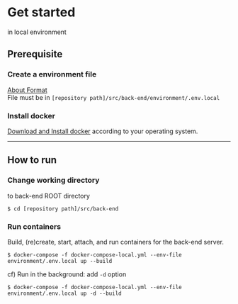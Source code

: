 # Get started
in local environment

## Prerequisite
### Create a environment file
[About Format](ENV_FILE_FORMAT.md)  
File must be in `[repository path]/src/back-end/environment/.env.local`

### Install docker
[Download and Install docker](https://docs.docker.com/get-started/#download-and-install-docker) according to your operating system.

---

## How to run

### Change working directory 
to back-end ROOT directory
```shell
$ cd [repository path]/src/back-end
```

### Run containers
Build, (re)create, start, attach, and run containers for the back-end server.
```shell
$ docker-compose -f docker-compose-local.yml --env-file environment/.env.local up --build
```

cf) Run in the background: add `-d` option
```shell
$ docker-compose -f docker-compose-local.yml --env-file environment/.env.local up -d --build
```

